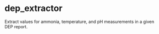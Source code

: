 # dep_extractor
Extract values for ammonia, temperature, and pH measurements in a given DEP report.
